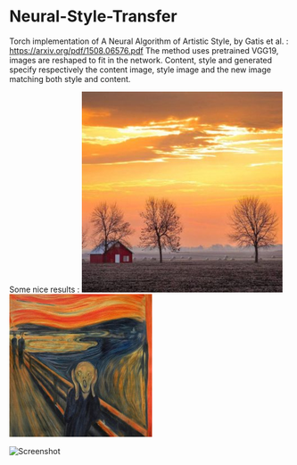 # Neural-Style-Transfer

Torch implementation of A Neural Algorithm of Artistic Style, by Gatis et al. : https://arxiv.org/pdf/1508.06576.pdf
The method uses pretrained VGG19, images are reshaped to fit in the network.
Content, style and generated specify respectively the content image, style image and the new image matching both style and content.

Some nice results : 
![Screenshot](iowa.jpg)
![Screenshot](munch.jpg)




![Screenshot](iowa_generated.jpg)
